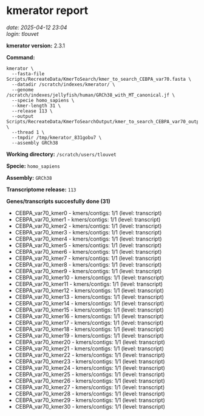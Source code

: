 # kmerator report
*date: 2025-04-12 23:04*  
*login: tlouvet*

**kmerator version:** 2.3.1

**Command:**

```
kmerator \
  --fasta-file Scripts/RecreateData/KmerToSearch/kmer_to_search_CEBPA_var70.fasta \
  --datadir /scratch/indexes/kmerator/ \
  --genome /scratch/indexes/jellyfish/human/GRCh38_with_MT_canonical.jf \
  --specie homo_sapiens \
  --kmer-length 31 \
  --release 113 \
  --output Scripts/RecreateData/KmerToSearchOutput/kmer_to_search_CEBPA_var70_output \
  --thread 1 \
  --tmpdir /tmp/kmerator_831gobu7 \
  --assembly GRCh38
```

**Working directory:** `/scratch/users/tlouvet`

**Specie:** `homo_sapiens`

**Assembly:** `GRCh38`

**Transcriptome release:** `113`

**Genes/transcripts succesfully done (31)**

- CEBPA_var70_kmer0 - kmers/contigs: 1/1 (level: transcript)
- CEBPA_var70_kmer1 - kmers/contigs: 1/1 (level: transcript)
- CEBPA_var70_kmer2 - kmers/contigs: 1/1 (level: transcript)
- CEBPA_var70_kmer3 - kmers/contigs: 1/1 (level: transcript)
- CEBPA_var70_kmer4 - kmers/contigs: 1/1 (level: transcript)
- CEBPA_var70_kmer5 - kmers/contigs: 1/1 (level: transcript)
- CEBPA_var70_kmer6 - kmers/contigs: 1/1 (level: transcript)
- CEBPA_var70_kmer7 - kmers/contigs: 1/1 (level: transcript)
- CEBPA_var70_kmer8 - kmers/contigs: 1/1 (level: transcript)
- CEBPA_var70_kmer9 - kmers/contigs: 1/1 (level: transcript)
- CEBPA_var70_kmer10 - kmers/contigs: 1/1 (level: transcript)
- CEBPA_var70_kmer11 - kmers/contigs: 1/1 (level: transcript)
- CEBPA_var70_kmer12 - kmers/contigs: 1/1 (level: transcript)
- CEBPA_var70_kmer13 - kmers/contigs: 1/1 (level: transcript)
- CEBPA_var70_kmer14 - kmers/contigs: 1/1 (level: transcript)
- CEBPA_var70_kmer15 - kmers/contigs: 1/1 (level: transcript)
- CEBPA_var70_kmer16 - kmers/contigs: 1/1 (level: transcript)
- CEBPA_var70_kmer17 - kmers/contigs: 1/1 (level: transcript)
- CEBPA_var70_kmer18 - kmers/contigs: 1/1 (level: transcript)
- CEBPA_var70_kmer19 - kmers/contigs: 1/1 (level: transcript)
- CEBPA_var70_kmer20 - kmers/contigs: 1/1 (level: transcript)
- CEBPA_var70_kmer21 - kmers/contigs: 1/1 (level: transcript)
- CEBPA_var70_kmer22 - kmers/contigs: 1/1 (level: transcript)
- CEBPA_var70_kmer23 - kmers/contigs: 1/1 (level: transcript)
- CEBPA_var70_kmer24 - kmers/contigs: 1/1 (level: transcript)
- CEBPA_var70_kmer25 - kmers/contigs: 1/1 (level: transcript)
- CEBPA_var70_kmer26 - kmers/contigs: 1/1 (level: transcript)
- CEBPA_var70_kmer27 - kmers/contigs: 1/1 (level: transcript)
- CEBPA_var70_kmer28 - kmers/contigs: 1/1 (level: transcript)
- CEBPA_var70_kmer29 - kmers/contigs: 1/1 (level: transcript)
- CEBPA_var70_kmer30 - kmers/contigs: 1/1 (level: transcript)

